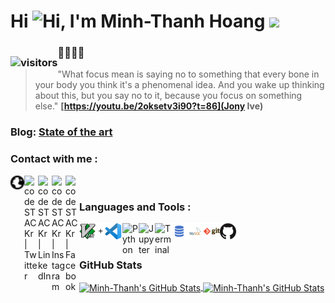 # Hi <img src='https://qpluspicture.oss-cn-beijing.aliyuncs.com/6LjjQA/Hi.gif' alt='Hi' width="24"/>, I'm Minh-Thanh Hoang <img src="https://media.giphy.com/media/WUlplcMpOCEmTGBtBW/giphy.gif" width="30"> 

### <p style="float:left"><img src="https://visitor-badge.glitch.me/badge?page_id=hmthanh.hmthanh" alt="visitors"></p>🤗🤗🤗🤗 

> "What focus mean is saying no to something that every bone in your body you think it's a phenomenal idea.
> And you wake up thinking about this, but you say no to it, because you focus on something else."
> <b>[https://youtu.be/2oksetv3i90?t=86](Jony Ive)</b>

### Blog: [State of the art](https://hmthanh.github.io/blog/)

### Contact with me :

[<img align="left" alt="dataalliance.io" width="22px" src="https://raw.githubusercontent.com/iconic/open-iconic/master/svg/globe.svg" />][website]
[<img align="left" alt="codeSTACKr | Twitter" width="22px" src="https://cdn.jsdelivr.net/npm/simple-icons@v3/icons/twitter.svg" />][twitter]
[<img align="left" alt="codeSTACKr | LinkedIn" width="22px" src="https://cdn.jsdelivr.net/npm/simple-icons@v3/icons/linkedin.svg" />][linkedin]
[<img align="left" alt="codeSTACKr | Instagram" width="22px" src="https://cdn.jsdelivr.net/npm/simple-icons@v3/icons/instagram.svg" />][instagram]
[<img align="left" alt="codeSTACKr | Facebook" width="22px" src="https://cdn.jsdelivr.net/npm/simple-icons@v3/icons/facebook.svg" />][facebook]

[website]: https://hmthanh.github.io/
[twitter]: https://twitter.com/hmthanhgm
[linkedin]: https://www.linkedin.com/in/hmthanh/
[instagram]: https://www.instagram.com/hmthanhgm
[facebook]: https://www.facebook.com/hmthanhgm

<!--**hmthanh/hmthanh** is a  repository because its `README.md` (this file) appears on your GitHub profile.-->
<br />

### Languages and Tools :
<img align="left" alt="VSVim" width="69px" src="https://raw.githubusercontent.com/hmthanh/hmthanh/master/imgs/vsvim.png" />
<img align="left" alt="Python" width="26px" src="https://upload.wikimedia.org/wikipedia/commons/thumb/c/c3/Python-logo-notext.svg/600px-Python-logo-notext.svg.png" />
<img align="left" alt="Jupyter" width="26px" src="https://upload.wikimedia.org/wikipedia/commons/thumb/3/38/Jupyter_logo.svg/1200px-Jupyter_logo.svg.png" />
<img align="left" alt="Terminal" width="26px" src="https://e7.pngegg.com/pngimages/1008/422/png-clipart-round-greater-than-and-minus-illustratuion-brand-logo-circle-terminal-logo-linux.png" />
<img align="left" alt="SQL" width="26px" src="https://raw.githubusercontent.com/github/explore/80688e429a7d4ef2fca1e82350fe8e3517d3494d/topics/sql/sql.png" />
<img align="left" alt="MySQL" width="26px" src="https://raw.githubusercontent.com/github/explore/80688e429a7d4ef2fca1e82350fe8e3517d3494d/topics/mysql/mysql.png" />
<img align="left" alt="Git" width="26px" src="https://raw.githubusercontent.com/github/explore/80688e429a7d4ef2fca1e82350fe8e3517d3494d/topics/git/git.png" />
<img align="left" alt="GitHub" width="26px" src="https://raw.githubusercontent.com/github/explore/78df643247d429f6cc873026c0622819ad797942/topics/github/github.png" />

<br />
<br />
<!-- ✨ _Sleep for dreaming, life for working_ ✨--!>

<!-- 
### 📺 Latest YouTube Videos
- [Creating Music with GPT-3 - Will this change the Music Industry?](https://www.youtube.com/watch?v=2khIVv8wNgM)
- [Using GPT-3 to write Medium Articles](https://www.youtube.com/watch?v=KSj8w1x8ytE)
- [GPT-3 Example - Cover Letter Generator - inc Model/Code Walkthrough](https://www.youtube.com/watch?v=BmGgd7IXaCQ)
- [Is the Machine Learning Engineer Nanodegree from Udacity worth it?](https://www.youtube.com/watch?v=PH4cGOIYLHk)
- [Create Song Lyrics using a Nerual Network (RNN/textgenrnn)](https://www.youtube.com/watch?v=kAAg27SQme4)
-->
<!-- 
Here are some ideas to get you started:

- 🔭 I’m currently working on Machine Learning, Deep Learning
- 🌱 I’m currently learning Knowledge Graph
- 👯 I’m looking to collaborate on ...
- 🤔 I’m looking for help with ...
- 💬 Ask me about ...
- 📫 How to reach me: ...
- 😄 Pronouns: ...
- ⚡ Fun fact: ...
-->

### GitHub Stats

<a href="https://github.com/hmthanh/hmthanh">
  <img align="center" src="https://github-readme-stats.vercel.app/api/top-langs/?username=hmthanh&line_height=27&hide=javascript,java,html,tsql,asp.net,c#,Cuda&title_color=000000&text_color=000000&icon_color=000000&bg_color=ffffff" alt="Minh-Thanh's GitHub Stats"/>
</a>
<a href="https://github.com/hmthanh/hmthanh">
  <img align="center" src="https://github-readme-stats.vercel.app/api?username=hmthanh&show_icons=true&line_height=27&count_private=true&title_color=000000&text_color=000000&icon_color=000000&bg_color=ffffff" alt="Minh-Thanh's GitHub Stats" />
</a>
